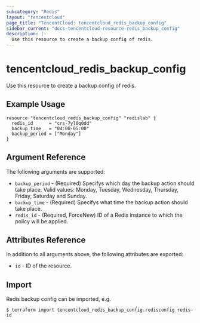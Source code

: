 ```yaml
---
subcategory: "Redis"
layout: "tencentcloud"
page_title: "TencentCloud: tencentcloud_redis_backup_config"
sidebar_current: "docs-tencentcloud-resource-redis_backup_config"
description: |-
  Use this resource to create a backup config of redis.
---
```


# tencentcloud_redis_backup_config

Use this resource to create a backup config of redis.

## Example Usage

```hcl
resource "tencentcloud_redis_backup_config" "redislab" {
  redis_id      = "crs-7yl0q0dd"
  backup_time   = "04:00-05:00"
  backup_period = ["Monday"]
}
```

## Argument Reference

The following arguments are supported:

* `backup_period` - (Required) Specifys which day the backup action should take place. Valid values: Monday, Tuesday, Wednesday, Thursday, Friday, Saturday and Sunday.
* `backup_time` - (Required) Specifys what time the backup action should take place.
* `redis_id` - (Required, ForceNew) ID of a Redis instance to which the policy will be applied.

## Attributes Reference

In addition to all arguments above, the following attributes are exported:

* `id` - ID of the resource.



## Import

Redis  backup config can be imported, e.g.

```
$ terraform import tencentcloud_redis_backup_config.redisconfig redis-id
```

